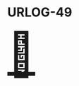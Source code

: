 # URLOG-49

<a href="https://hihayk.github.io/scale/#4/6/50/80/-51/67/20/14/1D9A6C/29/154/108/white" style="font-size: 10vw; text-align:center;" target="_blank"><div>🚪</div></a>